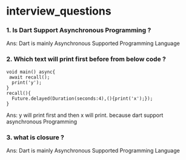 # interview_questions

### 1. Is Dart Support Asynchronous Programming ?

Ans: Dart is mainly Asynchronous Supported Programming Language

### 2. Which text will print first before from below code ?
```
void main() async{
 await recall();
  print('y');
}
recall(){
  Future.delayed(Duration(seconds:4),(){print('x');});
}

```
Ans: y will print first and then x will print. because dart support asynchronous Programming

### 3. what is closure ?

Ans: Dart is mainly Asynchronous Supported Programming Language
